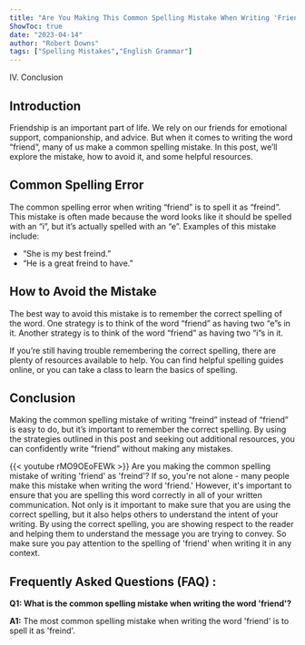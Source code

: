 ```yaml
---
title: "Are You Making This Common Spelling Mistake When Writing 'Friend'? Find Out Now!"
ShowToc: true 
date: "2023-04-14"
author: "Robert Downs" 
tags: ["Spelling Mistakes","English Grammar"]
---
```

IV. Conclusion

## Introduction

Friendship is an important part of life. We rely on our friends for emotional support, companionship, and advice. But when it comes to writing the word “friend”, many of us make a common spelling mistake. In this post, we’ll explore the mistake, how to avoid it, and some helpful resources.

## Common Spelling Error

The common spelling error when writing “friend” is to spell it as “freind”. This mistake is often made because the word looks like it should be spelled with an “i”, but it’s actually spelled with an “e”. Examples of this mistake include:

- “She is my best freind.”
- “He is a great freind to have.”

## How to Avoid the Mistake

The best way to avoid this mistake is to remember the correct spelling of the word. One strategy is to think of the word “friend” as having two “e”s in it. Another strategy is to think of the word “friend” as having two “i”s in it.

If you’re still having trouble remembering the correct spelling, there are plenty of resources available to help. You can find helpful spelling guides online, or you can take a class to learn the basics of spelling.

## Conclusion

Making the common spelling mistake of writing “freind” instead of “friend” is easy to do, but it’s important to remember the correct spelling. By using the strategies outlined in this post and seeking out additional resources, you can confidently write “friend” without making any mistakes.

{{< youtube rMO9OEoFEWk >}} 
Are you making the common spelling mistake of writing 'friend' as 'freind'? If so, you're not alone - many people make this mistake when writing the word 'friend.' However, it's important to ensure that you are spelling this word correctly in all of your written communication. Not only is it important to make sure that you are using the correct spelling, but it also helps others to understand the intent of your writing. By using the correct spelling, you are showing respect to the reader and helping them to understand the message you are trying to convey. So make sure you pay attention to the spelling of 'friend' when writing it in any context.

## Frequently Asked Questions (FAQ) :
**Q1: What is the common spelling mistake when writing the word 'friend'?**

**A1:** The most common spelling mistake when writing the word 'friend' is to spell it as 'freind'.





